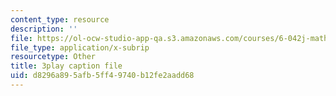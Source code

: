 ```yaml
---
content_type: resource
description: ''
file: https://ol-ocw-studio-app-qa.s3.amazonaws.com/courses/6-042j-mathematics-for-computer-science-fall-2010/d8296a895afb5ff49740b12fe2aadd68_TWBB-JlmYUc.vtt
file_type: application/x-subrip
resourcetype: Other
title: 3play caption file
uid: d8296a89-5afb-5ff4-9740-b12fe2aadd68
---
```

